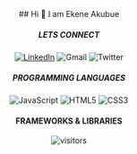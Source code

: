 <center>## Hi 👋 I am Ekene Akubue


##### LETS CONNECT
<a href="https://www.linkedin.com/in/ekene-akubue-58046b77/">![LinkedIn](https://img.shields.io/badge/linkedin-%230077B5.svg?style=for-the-badge&logo=linkedin&logoColor=white)</a>
![Gmail](https://img.shields.io/badge/Gmail-D14836?style=for-the-badge&logo=gmail&logoColor=white)
![Twitter](https://img.shields.io/badge/Twitter-%231DA1F2.svg?style=for-the-badge&logo=Twitter&logoColor=white)


##### PROGRAMMING LANGUAGES
![JavaScript](https://img.shields.io/badge/javascript-%23323330.svg?style=for-the-badge&logo=javascript&logoColor=%23F7DF1E)
![HTML5](https://img.shields.io/badge/html5-%23E34F26.svg?style=for-the-badge&logo=html5&logoColor=white)
![CSS3](https://img.shields.io/badge/css3-%231572B6.svg?style=for-the-badge&logo=css3&logoColor=white)


<h4>FRAMEWORKS & LIBRARIES</h4>



![visitors](https://visitor-badge.glitch.me/badge?page_id=page.id)

</center>


<!--
**ekeneakubue/ekeneakubue** is a ✨ _special_ ✨ repository because its `README.md` (this file) appears on your GitHub profile.

Here are some ideas to get you started:

- 🔭 I’m currently working on ...
- 🌱 I’m currently learning React
- 👯 I’m looking to collaborate on ...
- 🤔 I’m looking for help with ...
- 💬 Ask me about ...
- 📫 How to reach me: ...
- 😄 Pronouns: ...
- ⚡ Fun fact: ...
-->
